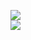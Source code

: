 [![](https://img.shields.io/badge/Made%20With-Github%20Spray-lightgrey.svg?style=for-the-badge&logo=github)](https://github.com/Annihil/github-spray#2022)  
[![](https://i.imgur.com/2DrTn0Z.gif)](https://github.com/Annihil/github-spray)